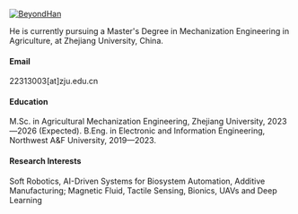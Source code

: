 

[![BeyondHan](https://img.shields.io/badge/BeyondHan-github-blue?logo=github)](https://github.com/BeyondHan)

He is currently pursuing a Master's Degree in Mechanization Engineering in Agriculture, at Zhejiang University, China.

#### Email
22313003[at]zju.edu.cn

#### Education
M.Sc. in Agricultural Mechanization Engineering, Zhejiang University, 2023—2026 (Expected).
B.Eng. in Electronic and Information Engineering, Northwest A&F University, 2019—2023.

#### Research Interests
Soft Robotics, AI-Driven Systems for Biosystem Automation, Additive Manufacturing; Magnetic Fluid, Tactile Sensing, Bionics, UAVs and Deep Learning